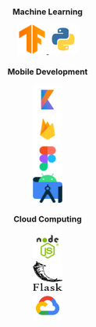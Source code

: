 <h3 align="center">Machine Learning</h3>
<p align="center">
<a href="https://www.tensorflow.org/" target="_blank" rel="noreferrer">
  <img src="https://github.com/1saory/learning_github/blob/main/github_image/tensorflow.png" width="60" height="60" alt="TensorFlow" />
</a>
  
<a href="https://www.python.org/" target="_blank" rel="noreferrer">
  <img src="https://github.com/1saory/learning_github/blob/main/github_image/python.png" width="60" height="60" alt="Python" />
</a>
</p>


<h3 align="center">Mobile Development</h3>
<p align="center" style="margin: 0; padding: 0;">
  <a href="https://kotlinlang.org/" target="_blank" rel="noreferrer">
    <img src="https://github.com/1saory/learning_github/blob/main/github_image/kotlin.png" width="60" height="60" alt="Kotlin" style="display: block;" />
  </a>
  <a href="https://firebase.google.com/" target="_blank" rel="noreferrer">
    <img src="https://github.com/1saory/learning_github/blob/main/github_image/firebase.png" width="60" height="60" alt="Firebase" style="display: block;" />
  </a>
  <a href="https://www.figma.com/" target="_blank" rel="noreferrer">
    <img src="https://github.com/1saory/learning_github/blob/main/github_image/figma.png" width="60" height="60" alt="Figma" style="display: block;" />
  </a>
  <a href="https://developer.android.com/studio" target="_blank" rel="noreferrer">
    <img src="https://github.com/1saory/learning_github/blob/main/github_image/androidtudio.png" width="60" height="60" alt="Android Studio" style="display: block;" />
  </a>
</p>



<h3 align="center">Cloud Computing</h3>
<p align="center" style="margin: 0; padding: 0;">
  <a href="https://nodejs.org/en/" target="_blank" rel="noreferrer">
    <img src="https://raw.githubusercontent.com/1saory/learning_github/main/github_image/nodejs.png" width="60" height="60" alt="NodeJS" style="display: block;" />
  </a>
  <a href="https://flask.palletsprojects.com/en/2.0.x/" target="_blank" rel="noreferrer">
    <img src="https://raw.githubusercontent.com/1saory/learning_github/main/github_image/flask.png" width="60" height="60" alt="Flask" style="display: block;" />
  </a>
  <a href="https://cloud.google.com/" target="_blank" rel="noreferrer">
    <img src="https://raw.githubusercontent.com/1saory/learning_github/main/github_image/cloud.png" width="60" height="60" alt="Google Cloud" style="display: block;" />
  </a>
</p>


